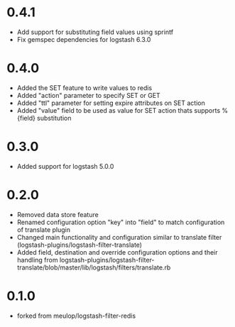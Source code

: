 
# 0.4.1
  - Add support for substituting field values using sprintf
  - Fix gemspec dependencies for logstash 6.3.0

# 0.4.0
  - Added the SET feature to write values to redis
  - Added "action" parameter to specify SET or GET 
  - Added "ttl" parameter for setting expire attributes on SET action
  - Added "value" field to be used as value for SET action thats supports %{field} substitution

# 0.3.0
  - Added support for logstash 5.0.0

# 0.2.0
  - Removed data store feature
  - Renamed configuration option "key" into "field" to match configuration of translate plugin
  - Changed main functionality and configuration similar to translate filter (logstash-plugins/logstash-filter-translate)
  - Added field, destination and override configuration options and their handling from logstash-plugins/logstash-filter-translate/blob/master/lib/logstash/filters/translate.rb

# 0.1.0
  - forked from meulop/logstash-filter-redis
